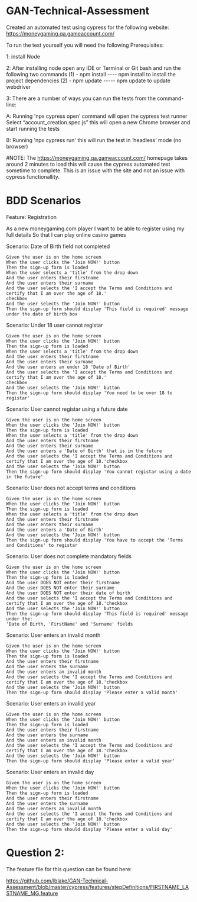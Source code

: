 # GAN-Technical-Assessment

Created an automated test using cypress for the following website: https://moneygaming.qa.gameaccount.com/

To run the test yourself you will need the following Prerequisites:

1: install Node

2: After installing node open any IDE or Terminal or Git bash and run the following two commands      (1) - npm install ---- npm install to install the project dependencies      (2) - npm update ----- npm update to update webdriver

3: There are a number of ways you can run the tests from the command-line:

A: Running 'npx cypress open' command will open the cypress test runner Select “account_creation.spec.js” this will open a new Chrome browser and start running the tests

B: Running 'npx cypress run' this will run the test in ‘headless’ mode (no browser)


#NOTE: The https://moneygaming.qa.gameaccount.com/ homepage takes around 2 minutes to load this will cause the cypress automated test sometime to complete. This is an issue with the site and not an issue with cypress functionallity.


# BDD Scenarios 


Feature: Registration

As a new moneygaming.com player
I want to be able to register using my full details
So that I can play online casino games


Scenario: Date of Birth field not completed 

    Given the user is on the home screen
    When the user clicks the 'Join NOW!' button
    Then the sign-up form is loaded
    When the user selects a 'title' from the drop down 
    And the user enters their firstname
    And the user enters their surname
    And the user selects the 'I accept the Terms and Conditions and certify that I am over the age of 18.'
    checkbox
    And the user selects the 'Join NOW!' button
    Then the sign-up form should display 'This field is required' message under the date of birth box



Scenario: Under 18 user cannot registar

    Given the user is on the home screen
    When the user clicks the 'Join NOW!' button
    Then the sign-up form is loaded
    When the user selects a 'title' from the drop down 
    And the user enters their firstname
    And the user enters their surname
    And the user enters an under 18 'Date of Birth'
    And the user selects the 'I accept the Terms and Conditions and certify that I am over the age of 18.'
    checkbox
    And the user selects the 'Join NOW!' button
    Then the sign-up form should display 'You need to be over 18 to registar'


Scenario: User cannot registar using a future date

    Given the user is on the home screen
    When the user clicks the 'Join NOW!' button
    Then the sign-up form is loaded
    When the user selects a 'title' from the drop down 
    And the user enters their firstname
    And the user enters their surname
    And the user enters a 'Date of Birth' that is in the future
    And the user selects the 'I accept the Terms and Conditions and certify that I am over the age of 18.'checkbox
    And the user selects the 'Join NOW!' button
    Then the sign-up form should display 'You cannot registar using a date in the future'


Scenario: User does not accept terms and conditions

    Given the user is on the home screen
    When the user clicks the 'Join NOW!' button
    Then the sign-up form is loaded
    When the user selects a 'title' from the drop down 
    And the user enters their firstname
    And the user enters their surname
    And the user enters a 'Date of Birth' 
    And the user selects the 'Join NOW!' button
    Then the sign-up form should display 'You have to accept the 'Terms and Conditions' to registar


Scenario: User does not complete mandatory fields

    Given the user is on the home screen
    When the user clicks the 'Join NOW!' button
    Then the sign-up form is loaded
    And the user DOES NOT enter their firstname
    And the user DOES NOT enter their surname
    And the user DOES NOT enter their date of birth
    And the user selects the 'I accept the Terms and Conditions and certify that I am over the age of 18.'checkbox
    And the user selects the 'Join NOW!' button
    Then the sign-up form should display 'This field is required' message under the:
    'Date of Birth, 'FirstName' and 'Surname' fields

Scenario: User enters an invalid month

    Given the user is on the home screen
    When the user clicks the 'Join NOW!' button
    Then the sign-up form is loaded
    And the user enters their firstname
    And the user enters the surname
    And the user enters an invalid month
    And the user selects the 'I accept the Terms and Conditions and certify that I am over the age of 18.'checkbox
    And the user selects the 'Join NOW!' button
    Then the sign-up form should display 'Please enter a valid month'


Scenario: User enters an invalid year

    Given the user is on the home screen
    When the user clicks the 'Join NOW!' button
    Then the sign-up form is loaded
    And the user enters their firstname
    And the user enters the surname
    And the user enters an invalid month
    And the user selects the 'I accept the Terms and Conditions and certify that I am over the age of 18.'checkbox
    And the user selects the 'Join NOW!' button
    Then the sign-up form should display 'Please enter a valid year'



Scenario: User enters an invalid day

    Given the user is on the home screen
    When the user clicks the 'Join NOW!' button
    Then the sign-up form is loaded
    And the user enters their firstname
    And the user enters the surname
    And the user enters an invalid month
    And the user selects the 'I accept the Terms and Conditions and certify that I am over the age of 18.'checkbox
    And the user selects the 'Join NOW!' button
    Then the sign-up form should display 'Please enter a valid day'


# Question 2:

The feature file for this question can be found here:

https://github.com/lblake/GAN-Technical-Assessment/blob/master/cypress/features/stepDefinitions/FIRSTNAME_LASTNAME_MG.feature
